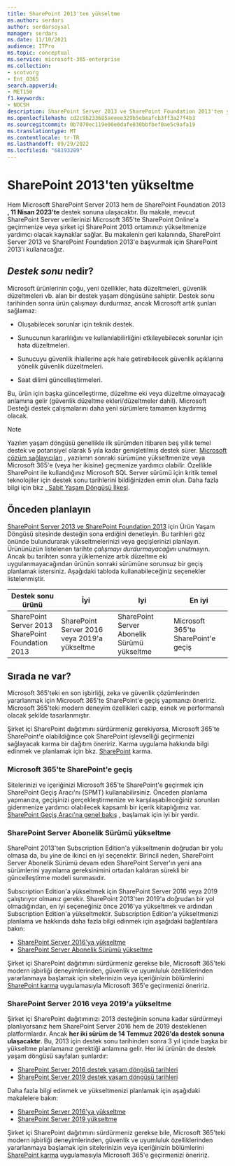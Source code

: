 ```yaml
---
title: SharePoint 2013'ten yükseltme
ms.author: serdars
author: serdarsoysal
manager: serdars
ms.date: 11/10/2021
audience: ITPro
ms.topic: conceptual
ms.service: microsoft-365-enterprise
ms.collection:
- scotvorg
- Ent_O365
search.appverid:
- MET150
f1.keywords:
- NOCSH
description: SharePoint Server 2013 ve SharePoint Foundation 2013'ten yükseltecek bilgileri ve kaynakları bulun. Her iki destek de 11 Nisan 2023'de sona erer.
ms.openlocfilehash: cd2c9b233685aeeee329b5ebeafcb3ff3a27f4b3
ms.sourcegitcommit: 0b7070ec119e00e0dafe030bbfbef0ae5c9afa19
ms.translationtype: MT
ms.contentlocale: tr-TR
ms.lasthandoff: 09/29/2022
ms.locfileid: "68193289"
---
```

# <a name="upgrading-from-sharepoint-2013"></a>SharePoint 2013'ten yükseltme

Hem Microsoft SharePoint Server 2013 hem de SharePoint Foundation 2013 **, 11 Nisan 2023'te** destek sonuna ulaşacaktır. Bu makale, mevcut SharePoint Server verilerinizi Microsoft 365'te SharePoint Online'a geçirmenize veya şirket içi SharePoint 2013 ortamınızı yükseltmenize yardımcı olacak kaynaklar sağlar. Bu makalenin geri kalanında, SharePoint Server 2013 ve SharePoint Foundation 2013'e başvurmak için SharePoint 2013'i kullanacağız.

## <a name="what-is-end-of-support"></a>*Destek sonu* nedir?

Microsoft ürünlerinin çoğu, yeni özellikler, hata düzeltmeleri, güvenlik düzeltmeleri vb. alan bir destek yaşam döngüsüne sahiptir. Destek sonu tarihinden sonra ürün çalışmayı durdurmaz, ancak Microsoft artık şunları sağlamaz:

- Oluşabilecek sorunlar için teknik destek.

- Sunucunun kararlılığını ve kullanılabilirliğini etkileyebilecek sorunlar için hata düzeltmeleri.

- Sunucuyu güvenlik ihlallerine açık hale getirebilecek güvenlik açıklarına yönelik güvenlik düzeltmeleri.

- Saat dilimi güncelleştirmeleri.

Bu, ürün için başka güncelleştirme, düzeltme eki veya düzeltme olmayacağı anlamına gelir (güvenlik düzeltme ekleri/düzeltmeler dahil). Microsoft Desteği destek çalışmalarını daha yeni sürümlere tamamen kaydırmış olacak.

> [!NOTE]
> Yazılım yaşam döngüsü genellikle ilk sürümden itibaren beş yıllık temel destek ve potansiyel olarak 5 yıla kadar genişletilmiş destek sürer. [Microsoft çözüm sağlayıcıları](https://go.microsoft.com/fwlink/?linkid=841249) , yazılımın sonraki sürümüne yükseltmenize veya Microsoft 365'e (veya her ikisine) geçmenize yardımcı olabilir. Özellikle SharePoint ile kullandığınız Microsoft SQL Server sürümü için kritik temel teknolojiler için destek sonu tarihlerini bildiğinizden emin olun. Daha fazla bilgi için bkz [. Sabit Yaşam Döngüsü İlkesi](https://support.microsoft.com/help/14085).

## <a name="plan-ahead"></a>Önceden planlayın

[SharePoint Server 2013 ve SharePoint Foundation 2013](/lifecycle/products/sharepoint-server-2013) için Ürün Yaşam Döngüsü sitesinde desteğin sona erdiğini denetleyin.[](/lifecycle/products/sharepoint-foundation-2013) Bu tarihleri göz önünde bulundurarak yükseltmelerinizi veya geçişlerinizi planlayın. Ürününüzün listelenen tarihte *çalışmayı durdurmayacağını* unutmayın. Ancak bu tarihten sonra yüklemenize artık düzeltme eki uygulanmayacağından ürünün sonraki sürümüne sorunsuz bir geçiş planlamak istersiniz. Aşağıdaki tabloda kullanabileceğiniz seçenekler listelenmiştir.

|Destek sonu ürünü|İyi|Iyi|En iyi|
|---|---|---|---|
|SharePoint Server 2013<BR>SharePoint Foundation 2013|SharePoint Server 2016 veya 2019'a yükseltme|SharePoint Server Abonelik Sürümü yükseltme|Microsoft 365'te SharePoint'e geçiş

## <a name="whats-next"></a>Sırada ne var?

Microsoft 365'teki en son işbirliği, zeka ve güvenlik çözümlerinden yararlanmak için Microsoft 365'te SharePoint'e geçiş yapmanızı öneririz. Microsoft 365'teki modern deneyim özellikleri cazip, esnek ve performanslı olacak şekilde tasarlanmıştır.

Şirket içi SharePoint dağıtımını sürdürmeniz gerekiyorsa, Microsoft 365'te SharePoint'e olabildiğince çok SharePoint işlevselliği geçirmenizi sağlayacak karma bir dağıtım öneririz. Karma uygulama hakkında bilgi edinmek ve planlamak için bkz. [SharePoint](/sharepoint/hybrid/hybrid) karma.

### <a name="migrate-to-sharepoint-in-microsoft-365"></a>Microsoft 365'te SharePoint'e geçiş

Sitelerinizi ve içeriğinizi Microsoft 365'te SharePoint'e geçirmek için SharePoint Geçiş Aracı'nı (SPMT) kullanabilirsiniz. Önceden planlama yapmanıza, geçişinizi gerçekleştirmenize ve karşılaşabileceğiniz sorunları gidermenize yardımcı olabilecek kapsamlı bir içerik kitaplığımız var. [SharePoint Geçiş Aracı'na genel bakış](/sharepointmigration/introducing-the-sharepoint-migration-tool) , başlamak için iyi bir yerdir.

### <a name="upgrade-to-sharepoint-server-subscription-edition"></a>SharePoint Server Abonelik Sürümü yükseltme

SharePoint 2013'ten Subscription Edition'a yükseltmenin doğrudan bir yolu olmasa da, bu yine de ikinci en iyi seçenektir. Birincil neden, SharePoint Server Abonelik Sürümü devam eden SharePoint Server'ın yeni ana sürümlerini yayınlama gereksinimini ortadan kaldıran sürekli bir güncelleştirme modeli sunmasıdır.

Subscription Edition'a yükseltmek için SharePoint Server 2016 veya 2019 çalıştırıyor olmanız gerekir. SharePoint 2013'ten 2019'a doğrudan bir yol olmadığından, en iyi seçeneğiniz önce 2016'ya yükseltmek ve ardından Subscription Edition'a yükseltmektir. Subscription Edition'a yükseltmenizi planlama ve hakkında daha fazla bilgi edinmek için aşağıdaki bağlantılara bakın:

- [SharePoint Server 2016'ya yükseltme](/sharepoint/upgrade-and-update/upgrade-to-sharepoint-server-2016)
- [SharePoint Server Abonelik Sürümü yükseltme](/sharepoint/upgrade-and-update/upgrade-to-sharepoint-server-subscription-edition)

Şirket içi SharePoint dağıtımını sürdürmeniz gerekse bile, Microsoft 365'teki modern işbirliği deneyimlerinden, güvenlik ve uyumluluk özelliklerinden yararlanmaya başlamak için sitelerinizin veya içeriğinizin bölümlerini [SharePoint karma](/sharepoint/hybrid/hybrid) uygulamasıyla Microsoft 365'e geçirmenizi öneririz.  

### <a name="upgrade-to-sharepoint-server-2016-or-2019"></a>SharePoint Server 2016 veya 2019'a yükseltme

Şirket içi SharePoint dağıtımınızı 2013 desteğinin sonuna kadar sürdürmeyi planlıyorsanız hem SharePoint Server 2016 hem de 2019 desteklenen platformlardır. Ancak **her iki sürüm de 14 Temmuz 2026'da destek sonuna ulaşacaktır**. Bu, 2013 için destek sonu tarihinden sonra 3 yıl içinde başka bir yükseltme planlamanız gerektiği anlamına gelir. Her iki ürünün de destek yaşam döngüsü sayfaları şunlardır:

- [SharePoint Server 2016 destek yaşam döngüsü tarihleri](/lifecycle/products/sharepoint-server-2016)
- [SharePoint Server 2019 destek yaşam döngüsü tarihleri](/lifecycle/products/sharepoint-server-2019)

Daha fazla bilgi edinmek ve yükseltmenizi planlamak için aşağıdaki makalelere bakın:

- [SharePoint Server 2016'ya yükseltme](/sharepoint/upgrade-and-update/upgrade-to-sharepoint-server-2016)
- [SharePoint Server 2019 yükseltme](/sharepoint/upgrade-and-update/upgrade-to-sharepoint-server-2019)

Şirket içi SharePoint dağıtımını sürdürmeniz gerekse bile, Microsoft 365'teki modern işbirliği deneyimlerinden, güvenlik ve uyumluluk özelliklerinden yararlanmaya başlamak için sitelerinizin veya içeriğinizin bölümlerini [SharePoint karma](/sharepoint/hybrid/hybrid) uygulamasıyla Microsoft 365'e geçirmenizi öneririz.  
